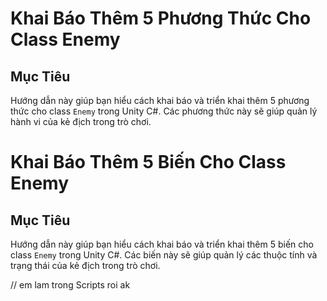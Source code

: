 # Khai Báo Thêm 5 Phương Thức Cho Class Enemy

## Mục Tiêu

Hướng dẫn này giúp bạn hiểu cách khai báo và triển khai thêm 5 phương thức cho class `Enemy` trong Unity C#. Các phương thức này sẽ giúp quản lý hành vi của kẻ địch trong trò chơi.

# Khai Báo Thêm 5 Biến Cho Class Enemy

## Mục Tiêu

Hướng dẫn này giúp bạn hiểu cách khai báo và triển khai thêm 5 biến cho class `Enemy` trong Unity C#. Các biến này sẽ giúp quản lý các thuộc tính và trạng thái của kẻ địch trong trò chơi.

// em lam trong Scripts roi ak
